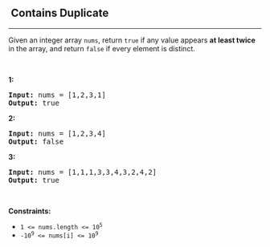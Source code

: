 <h2>  Contains Duplicate</h2><hr><div><p>Given an integer array <code>nums</code>, return <code>true</code> if any value appears <strong>at least twice</strong> in the array, and return <code>false</code> if every element is distinct.</p>

<p>&nbsp;</p>
<p><strong class="example"><span class="tou-node" id="tou-0.0-7fdd771e-ff04-444b-a209-0d647b25a892" lang="es"></span> 1:</strong></p>
<pre><strong>Input:</strong> nums = [1,2,3,1]
<strong>Output:</strong> true
</pre><p><strong class="example"><span class="tou-node" id="tou-0.0-01519100-6326-4547-97ed-6426606b6d77"></span> 2:</strong></p>
<pre><strong>Input:</strong> nums = [1,2,3,4]
<strong>Output:</strong> false
</pre><p><strong class="example"><span class="tou-node" id="tou-0.0-a20f3d6c-ea7c-4622-9b93-350adfe64170" lang="es"></span> 3:</strong></p>
<pre><strong>Input:</strong> nums = [1,1,1,3,3,4,3,2,4,2]
<strong>Output:</strong> true
</pre>
<p>&nbsp;</p>
<p><strong>Constraints:</strong></p>

<ul>
	<li><code>1 &lt;= nums.length &lt;= 10<sup>5</sup></code></li>
	<li><code>-10<sup>9</sup> &lt;= nums[i] &lt;= 10<sup>9</sup></code></li>
</ul>
</div>